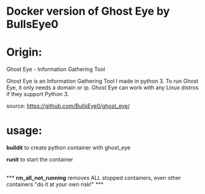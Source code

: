 # Docker version of Ghost Eye by BullsEye0

# Origin:
Ghost Eye - Information Gathering Tool

Ghost Eye is an Information Gathering Tool I made in python 3. To run Ghost Eye, it only needs a domain or ip. Ghost Eye can work with any Linux distros if they support Python 3.

source: <a href="https://github.com/BullsEye0/ghost_eye/blob/master/">https://github.com/BullsEye0/ghost_eye/</a>


# usage: 
  <div>
  <b>buildit</b> to create python container with ghost_eye

  <b>runit</b> to start the container

  </b>
  <br>
  *** <b>rm_all_not_running</b> removes ALL stopped containers, even other containers "do it at your own risk!" ***
  </div>     
